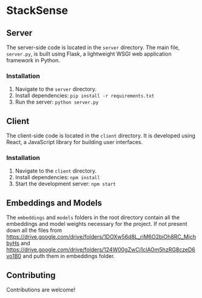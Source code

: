 # StackSense

## Server

The server-side code is located in the `server` directory. The main file, `server.py`, is built using Flask, a lightweight WSGI web application framework in Python.

### Installation

1. Navigate to the `server` directory.
2. Install dependencies: `pip install -r requirements.txt`
3. Run the server: `python server.py`

## Client

The client-side code is located in the `client` directory. It is developed using React, a JavaScript library for building user interfaces.

### Installation

1. Navigate to the `client` directory.
2. Install dependencies: `npm install`
3. Start the development server: `npm start`

## Embeddings and Models

The `embeddings` and `models` folders in the root directory contain all the embeddings and model weights necessary for the project.
If not present down all the files from https://drive.google.com/drive/folders/1DOXw56d8L_riM6O2biOh8RC_MjchbyHs and https://drive.google.com/drive/folders/124W00gZwCj1clAOm5hzRG8czeD6vo1B0  and puth them in embeddings folder.


## Contributing

Contributions are welcome!

